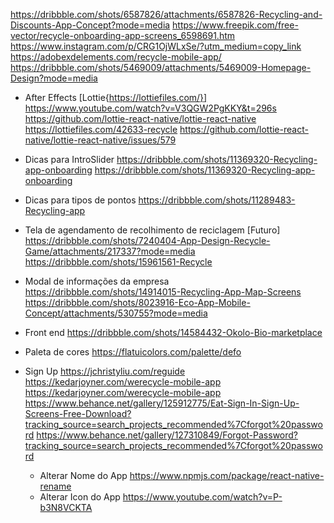 https://dribbble.com/shots/6587826/attachments/6587826-Recycling-and-Discounts-App-Concept?mode=media
https://www.freepik.com/free-vector/recycle-onboarding-app-screens_6598691.htm
https://www.instagram.com/p/CRG1OjWLxSe/?utm_medium=copy_link
https://adobexdelements.com/recycle-mobile-app/
https://dribbble.com/shots/5469009/attachments/5469009-Homepage-Design?mode=media

- After Effects [Lottie{https://lottiefiles.com/}]
  https://www.youtube.com/watch?v=V3QGW2PgKKY&t=296s
  https://github.com/lottie-react-native/lottie-react-native
  https://lottiefiles.com/42633-recycle
  https://github.com/lottie-react-native/lottie-react-native/issues/579

- Dicas para IntroSlider
  https://dribbble.com/shots/11369320-Recycling-app-onboarding
  https://dribbble.com/shots/11369320-Recycling-app-onboarding

- Dicas para tipos de pontos
  https://dribbble.com/shots/11289483-Recycling-app

- Tela de agendamento de recolhimento de reciclagem [Futuro]
  https://dribbble.com/shots/7240404-App-Design-Recycle-Game/attachments/217337?mode=media
  https://dribbble.com/shots/15961561-Recycle

- Modal de informações da empresa
  https://dribbble.com/shots/14914015-Recycling-App-Map-Screens
  https://dribbble.com/shots/8023916-Eco-App-Mobile-Concept/attachments/530755?mode=media

- Front end
  https://dribbble.com/shots/14584432-Okolo-Bio-marketplace

- Paleta de cores
  https://flatuicolors.com/palette/defo

- Sign Up
  https://jchristyliu.com/reguide
  https://kedarjoyner.com/werecycle-mobile-app
  https://kedarjoyner.com/werecycle-mobile-app
  https://www.behance.net/gallery/125912775/Eat-Sign-In-Sign-Up-Screens-Free-Download?tracking_source=search_projects_recommended%7Cforgot%20password
  https://www.behance.net/gallery/127310849/Forgot-Password?tracking_source=search_projects_recommended%7Cforgot%20password

  - Alterar Nome do App
    https://www.npmjs.com/package/react-native-rename
  - Alterar Icon do App
    https://www.youtube.com/watch?v=P-b3N8VCKTA
